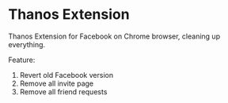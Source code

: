 # Thanos Extension
Thanos Extension for Facebook on Chrome browser, cleaning up everything.

Feature:
1. Revert old Facebook version
2. Remove all invite page
3. Remove all friend requests